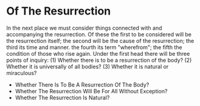 # Of The Resurrection

In the next place we must consider things connected with and accompanying the resurrection. Of these the first to be considered will be the resurrection itself; the second will be the cause of the resurrection; the third its time and manner. the fourth its term "wherefrom"; the fifth the condition of those who rise again.  Under the first head there will be three points of inquiry:
(1) Whether there is to be a resurrection of the body?
(2) Whether it is universally of all bodies?
(3) Whether it is natural or miraculous?

* Whether There Is To Be A Resurrection Of The Body?
* Whether The Resurrection Will Be For All Without Exception?
* Whether The Resurrection Is Natural?